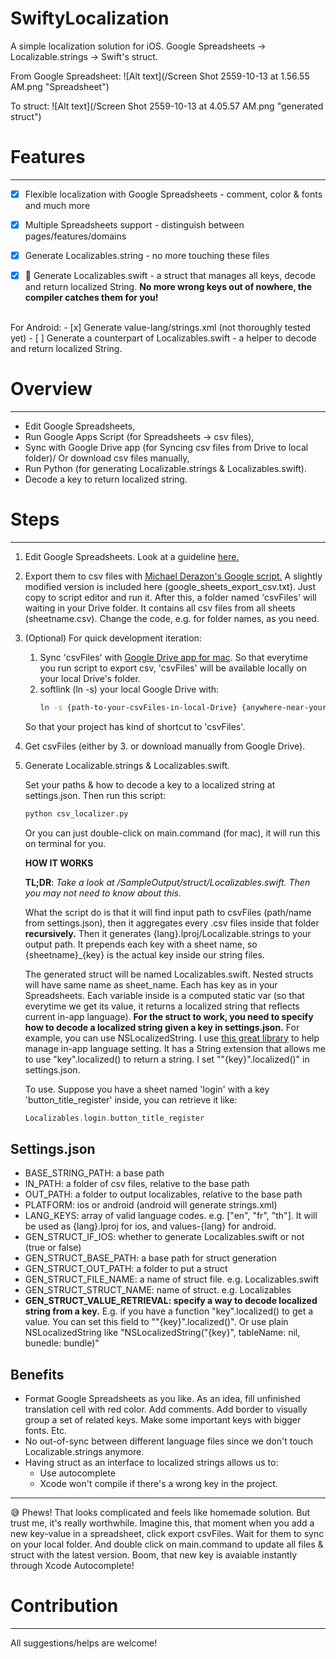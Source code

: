 # SwiftyLocalization
A simple localization solution for iOS. Google Spreadsheets -> Localizable.strings -> Swift's struct.

From Google Spreadsheet:
![Alt text](/Screen Shot 2559-10-13 at 1.56.55 AM.png "Spreadsheet")

To struct:
![Alt text](/Screen Shot 2559-10-13 at 4.05.57 AM.png "generated struct")

# Features
---
- [x] Flexible localization with Google Spreadsheets - comment, color & fonts and much more
- [x] Multiple Spreadsheets support - distinguish between pages/features/domains
- [x] Generate Localizables.string - no more touching these files
- [x] :tada: Generate Localizables.swift - a struct that manages all keys, decode and return localized String. **No more wrong keys out of nowhere, the compiler catches them for you!**



<br>
For Android:
- [x] Generate value-lang/strings.xml (not thoroughly tested yet)
- [ ] Generate a counterpart of Localizables.swift - a helper to decode and return localized String.

# Overview
---
- Edit Google Spreadsheets,
- Run Google Apps Script (for Spreadsheets -> csv files),
- Sync with Google Drive app (for Syncing csv files from Drive to local folder)/ Or download csv files manually,
- Run Python (for generating Localizable.strings & Localizables.swift).
- Decode a key to return localized string.

# Steps
---
1. Edit Google Spreadsheets. Look at a guideline [here.](https://docs.google.com/spreadsheets/d/1zB_tPPhUxbjB6sVpLmvgGVXdd-7d5mvfrOaCzgkhHv8/edit?usp=sharing)
2. Export them to csv files with [Michael Derazon's Google script.](https://www.drzon.net/export-all-google-sheets-to-csv/) A slightly modified version is included here (google_sheets_export_csv.txt). Just copy to script editor and run it. After this, a folder named 'csvFiles' will waiting in your Drive folder. It contains all csv files from all sheets (sheetname.csv). Change the code, e.g. for folder names, as you need.
3. (Optional) For quick development iteration:
    1. Sync 'csvFiles' with [Google Drive app for mac](https://www.google.com/drive/download/). So that everytime you run script to export csv, 'csvFiles' will be available locally on your local Drive's folder.
    2. softlink (ln -s) your local Google Drive with:
        ````bash
        ln -s {path-to-your-csvFiles-in-local-Drive} {anywhere-near-your-xcode-project}
        ````
    So that your project has kind of shortcut to 'csvFiles'.
4. Get csvFiles (either by 3. or download manually from Google Drive).
5. Generate Localizable.strings & Localizables.swift.

      Set your paths & how to decode a key to a localized string at settings.json. Then run this script:

      ````python
      python csv_localizer.py
      ````
      Or you can just double-click on main.command (for mac), it will run this on terminal for you.


   **HOW IT WORKS**

   **TL;DR**: *Take a look at /SampleOutput/struct/Localizables.swift. Then you may not need to know about this.*

   What the script do is that it will find input path to csvFiles (path/name from settings.json), then it aggregates every .csv files inside that folder **recursively.** Then it generates {lang}.lproj/Localizable.strings to your output path. It prepends each key with a sheet name, so {sheetname}_{key} is the actual key inside our string files.


   The generated struct will be named Localizables.swift. Nested structs will have same name as sheet_name. Each has key as in your Spreadsheets. Each variable inside is a computed static var (so that everytime we get its value, it returns a localized string that reflects current in-app language). **For the struct to work, you need to specify how to decode a localized string given a key in settings.json.** For example, you can use NSLocalizedString. I use [this great library](https://github.com/marmelroy/Localize-Swift) to help manage in-app language setting. It has a String extension that allows me to use "key".localized() to return a string. I set "\"{key}\".localized()" in settings.json.


   To use. Suppose you have a sheet named 'login' with a key 'button_title_register' inside, you can retrieve it like:
   ````Swift
   Localizables.login.button_title_register
   ````


Settings.json
---

- BASE_STRING_PATH: a base path
- IN_PATH: a folder of csv files, relative to the base path
- OUT_PATH: a folder to output localizables, relative to the base path
- PLATFORM: ios or android (android will generate strings.xml)
- LANG_KEYS: array of valid language codes. e.g. ["en", "fr", "th"]. It will be used as {lang}.lproj for ios, and values-{lang} for android.
- GEN_STRUCT_IF_IOS: whether to generate Localizables.swift or not (true or false)
- GEN_STRUCT_BASE_PATH: a base path for struct generation
- GEN_STRUCT_OUT_PATH: a folder to put a struct
- GEN_STRUCT_FILE_NAME: a name of struct file. e.g. Localizables.swift
- GEN_STRUCT_STRUCT_NAME: name of struct. e.g. Localizables
- **GEN_STRUCT_VALUE_RETRIEVAL: specify a way to decode localized string from a key.** E.g. if you have a function "key".localized() to get a value. You can set this field to "\"{key}\".localized()". Or use plain NSLocalizedString like "NSLocalizedString(\"{key}\", tableName: nil, bunedle: bundle)"

Benefits
---
* Format Google Spreadsheets as you like. As an idea, fill unfinished translation cell with red color. Add comments. Add border to visually group a set of related keys. Make some important keys with bigger fonts. Etc.
* No out-of-sync between different language files since we don't touch Localizable.strings anymore.
* Having struct as an interface to localized strings allows us to:
  * Use autocomplete
  * Xcode won't compile if there's a wrong key in the project.
---
:sweat_smile: Phews! That looks complicated and feels like homemade solution. But trust me, it's really worthwhile. Imagine this, that moment when you add a new key-value in a spreadsheet, click export csvFiles. Wait for them to sync on your local folder. And double click on main.command to update all files & struct with the latest version. Boom, that new key is avaiable instantly through Xcode Autocomplete!

# Contribution
---
All suggestions/helps are welcome!
